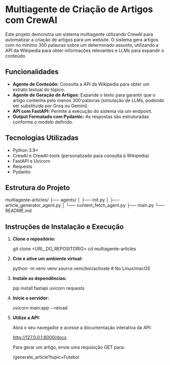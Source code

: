 # Multiagente de Criação de Artigos com CrewAI

Este projeto demonstra um sistema multiagente utilizando CrewAI para automatizar a criação de artigos para um website. O sistema gera artigos com no mínimo 300 palavras sobre um determinado assunto, utilizando a API da Wikipedia para obter informações relevantes e LLMs para expandir o conteúdo.

## Funcionalidades

- **Agente de Conteúdo:** Consulta a API da Wikipedia para obter um extrato textual do tópico.
- **Agente de Geração de Artigos:** Expande o texto para garantir que o artigo contenha pelo menos 300 palavras (simulação de LLMs, podendo ser substituída por Groq ou Gemini).
- **API com FastAPI:** Permite a execução do sistema via um endpoint.
- **Output Formatado com Pydantic:** As respostas são estruturadas conforme o modelo definido.

## Tecnologias Utilizadas

- Python 3.9+
- CrewAI e CrewAI-tools (personalizado para consulta à Wikipedia)
- FastAPI e Uvicorn
- Requests
- Pydantic

## Estrutura do Projeto

multiagente-articles/ ├── agents/ │ ├── init.py │ ├── article_generator_agent.py │ └── content_fetch_agent.py ├── main.py └── README.md


## Instruções de Instalação e Execução

1. **Clone o repositório:**
   
   git clone <URL_DO_REPOSITORIO>
   cd multiagente-articles

2. **Crie e ative um ambiente virtual:**

    python -m venv venv
    source venv/bin/activate  # No Linux/macOS
    

3. **Instale as dependências:**

    pip install fastapi uvicorn requests

4. **Inicie o servidor:**

    uvicorn main:app --reload

5. **Utilize a API:**

    Abra o seu navegador e acesse a documentação interativa da API:

    http://127.0.0.1:8000/docs

    Para gerar um artigo, envie uma requisição GET para:

    /generate_article?topic=Futebol

